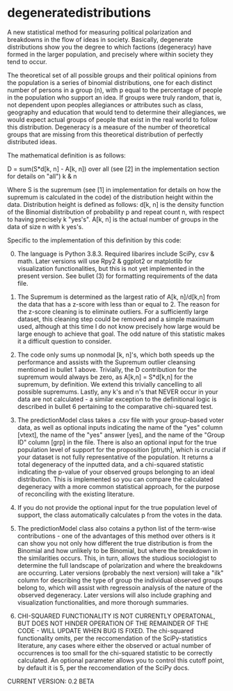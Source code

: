 # degeneratedistributions
A new statistical method for measuring political polarization and breakdowns in the flow of ideas in society. Basically, degenerate distributions show you the degree to which factions (degeneracy) have formed in the larger population, and precisely where within society they tend to occur.

The theoretical set of all possible groups and their political opinions from the population is a series of binomial distributions, one for each distinct number of persons in a group (n), with p equal to the percentage of people in the population who support an idea. If groups were truly random, that is, not dependent upon peoples allegiances or attributes such as class, geography and education that would tend to determine their allegiances, we would expect actual groups of people that exist in the real world to follow this distribution. Degeneracy is a measure of the number of theoretical groups that are missing from this theoretical distribution of perfectly distributed ideas.

The mathematical definition is as follows:

D = sum(S*d[k, n] - A[k, n]) over all (see [2] in the implementation section for details on "all") k & n

Where S is the supremum (see [1] in implementation for details on how the supremum is calculated in the code) of the distribution height within the data. Distribution height is defined as follows: d[k, n] is the density function of the Binomial distribution of probability p and repeat count n, with respect to having precisely k "yes's". A[k, n] is the actual number of groups in the data of size n with k yes's.

Specific to the implementation of this definition by this code:

0. The language is Python 3.8.3. Required libarires include SciPy, csv & math. Later versions will use Rpy2 & ggplot2 or matplotlib for visualization functionalities, but this is not yet implemented in the present version. See bullet (3) for formatting requirements of the data file.

1. The Supremum is determined as the largest ratio of A[k, n]/d[k,n] from the data that has a z-score with less than or equal to 2. The reason for the z-score cleaning is to eliminate outliers. For a sufficiently large dataset, this cleaning step could be removed and a simple maximum used, although at this time I do not know precisely how large would be large enough to achieve that goal. The odd nature of this statistic makes it a difficult question to consider.

2. The code only sums up nonmodal [k, n]'s, which both speeds up the performance and assists with the Supremum outlier cleansing mentioned in bullet 1 above. Trivially, the D contribution for the supremum would always be zero, as A[k,n] = S*d[k,n] for the supremum, by definition. We extend this trivially cancelling to all possible supremums. Lastly, any k's and n's that NEVER occur in your data are not calculated - a similar exception to the definitional logic is described in bullet 6 pertaining to the comparative chi-squared test. 

3. The predictionModel class takes a .csv file with your group-based voter data, as well as optional inputs indicating the name of the "yes" column  [vtext], the name of the "yes" answer [yes], and the name of the "Group ID" column [grp] in the file. There is also an optional input for the true population level of support for the proposition [ptruth], which is crucial if your dataset is not fully representative of the population. It returns a total degeneracy of the inputted data, and a chi-squared statistic indicating the p-value of your observed groups belonging to an ideal distribution. This is implemented so you can compare the calculated degeneracy with a more common statistical approach, for the purpose of reconciling with the existing literature.

4. If you do not provide the optional input for the true population level of support, the class automatically calculates p from the votes in the data.

5. The predictionModel class also cotains a python list of the term-wise contributions - one of the advantages of this method over others is it can show you not only how different the true distribution is from the Binomial and how unlikely to be Binomial, but where the breakdown in the similarities occurs. This, in turn, allows the studious sociologist to determine the full landscape of polarization and where the breakdowns are occurring. Later versions (probably the next version) will take a "ilk" column for describing the type of group the individual observed groups belong to, which will assist with regressoin analysis of the nature of the observed degeneracy. Later versions will also include graphing and visualization functionalities, and more thorough summaries.

6. CHI-SQUARED FUNCTIONALITY IS NOT CURRENTLY OPERATONAL, BUT DOES NOT HINDER OPERATION OF THE REMAINDER OF THE CODE - WILL UPDATE WHEN BUG IS FIXED. The chi-squared functionality omits, per the reccomendation of the SciPy-statistics literature, any cases where either the observed or actual number of occurrences is too small for the chi-squared statistic to be correctly calculated. An optional parameter allows you to control this cutoff point, by default it is 5, per the reccomendation of the SciPy docs.

CURRENT VERSION: 0.2 BETA
